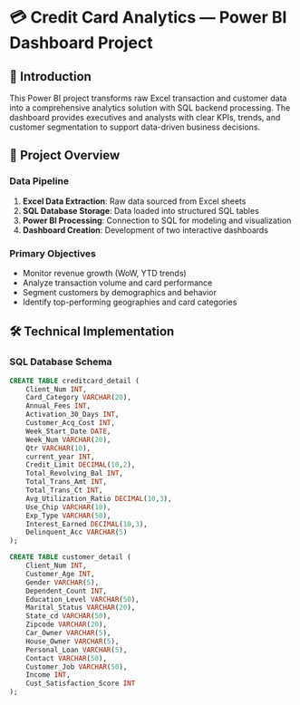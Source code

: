 # 💳 Credit Card Analytics — Power BI Dashboard Project

## 📌 Introduction
This Power BI project transforms raw Excel transaction and customer data into a comprehensive analytics solution with SQL backend processing. The dashboard provides executives and analysts with clear KPIs, trends, and customer segmentation to support data-driven business decisions.

## 📂 Project Overview

### Data Pipeline
1. **Excel Data Extraction**: Raw data sourced from Excel sheets
2. **SQL Database Storage**: Data loaded into structured SQL tables
3. **Power BI Processing**: Connection to SQL for modeling and visualization
4. **Dashboard Creation**: Development of two interactive dashboards

### Primary Objectives
- Monitor revenue growth (WoW, YTD trends)
- Analyze transaction volume and card performance
- Segment customers by demographics and behavior
- Identify top-performing geographies and card categories

## 🛠️ Technical Implementation

### SQL Database Schema
```sql
CREATE TABLE creditcard_detail (
    Client_Num INT,
    Card_Category VARCHAR(20),
    Annual_Fees INT,
    Activation_30_Days INT,
    Customer_Acq_Cost INT,
    Week_Start_Date DATE,
    Week_Num VARCHAR(20),
    Qtr VARCHAR(10),
    current_year INT,
    Credit_Limit DECIMAL(10,2),
    Total_Revolving_Bal INT,
    Total_Trans_Amt INT,
    Total_Trans_Ct INT,
    Avg_Utilization_Ratio DECIMAL(10,3),
    Use_Chip VARCHAR(10),
    Exp_Type VARCHAR(50),
    Interest_Earned DECIMAL(10,3),
    Delinquent_Acc VARCHAR(5)
);

CREATE TABLE customer_detail (
    Client_Num INT,
    Customer_Age INT,
    Gender VARCHAR(5),
    Dependent_Count INT,
    Education_Level VARCHAR(50),
    Marital_Status VARCHAR(20),
    State_cd VARCHAR(50),
    Zipcode VARCHAR(20),
    Car_Owner VARCHAR(5),
    House_Owner VARCHAR(5),
    Personal_Loan VARCHAR(5),
    Contact VARCHAR(50),
    Customer_Job VARCHAR(50),
    Income INT,
    Cust_Satisfaction_Score INT
);

